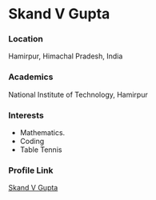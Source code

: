 # Skand V Gupta

### Location

Hamirpur, Himachal Pradesh, India

### Academics

National Institute of Technology, Hamirpur

### Interests

- Mathematics.
- Coding
- Table Tennis

### Profile Link

[Skand V Gupta](https://github.com/skandagpt)
